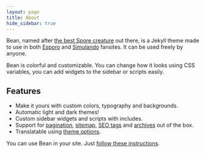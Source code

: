 ```yaml
---
layout: page
title: About
hide_sidebar: true
---
```


Bean, named after [the best Spore creature](https://spore.fandom.com/wiki/Bean) out there, is a Jekyll theme made to use in both [Esporo](https://esporo.net) and [Simulando](https://simulando.net) fansites. It can be used freely by anyone.

Bean is colorful and customizable. You can change how it looks using CSS variables, you can add widgets to the sidebar or scripts easily.

## Features

- Make it yours with custom colors, typography and backgrounds.
- Automatic light and dark themes!
- Custom sidebar widgets and scripts with includes.
- Support for [pagination](https://github.com/jekyll/jekyll-paginate), [sitemap](https://github.com/jekyll/jekyll-sitemap), [SEO tags](https://github.com/jekyll/jekyll-seo-tag) and [archives](https://github.com/jekyll/jekyll-archives) out of the box.
- Translatable using [theme options](#configuration).

You can use Bean in your site. Just [follow these instructions](https://github.com/esporo/bean?tab=readme-ov-file#installation).
